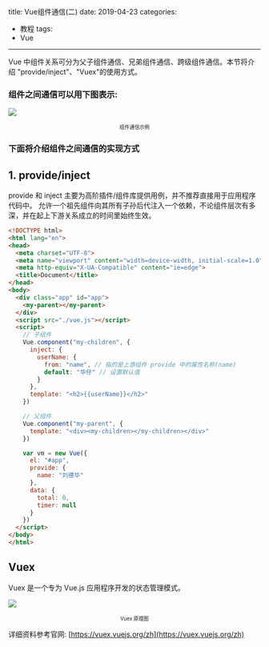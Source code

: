 title: Vue组件通信(二)
date: 2019-04-23
categories:
  - 教程
tags:
  - Vue

---

Vue 中组件关系可分为父子组件通信、兄弟组件通信、跨级组件通信。本节将介绍 "provide/inject"、"Vuex"的使用方式。

<!-- more -->

### 组件之间通信可以用下图表示:
![](/assets/image/component.jpg)
<font size="1"><center>组件通信示例</center></font>

### 下面将介绍组件之间通信的实现方式

## 1. provide/inject

provide 和 inject 主要为高阶插件/组件库提供用例，并不推荐直接用于应用程序代码中。
允许一个祖先组件向其所有子孙后代注入一个依赖，不论组件层次有多深，并在起上下游关系成立的时间里始终生效。

```html
<!DOCTYPE html>
<html lang="en">
<head>
  <meta charset="UTF-8">
  <meta name="viewport" content="width=device-width, initial-scale=1.0">
  <meta http-equiv="X-UA-Compatible" content="ie=edge">
  <title>Document</title>
</head>
<body>
  <div class="app" id="app">
    <my-parent></my-parent>
  </div>
  <script src="./vue.js"></script>
  <script>
    // 子组件
    Vue.component("my-children", {
      inject: {
        userName: {
          from: "name", // 指的是上游组件 provide 中的属性名称(name)
          default: "华仔" // 设置默认值
        }
      },
      template: "<h2>{{userName}}</h2>"
    })

    // 父组件
    Vue.component("my-parent", {
      template: "<div><my-children></my-children></div>"
    })

    var vm = new Vue({
      el: "#app",
      provide: {
        name: "刘德华"
      },
      data: {
        total: 0,
        timer: null
      }
    })
  </script>
</body>
</html>
```

## Vuex
Vuex 是一个专为 Vue.js 应用程序开发的状态管理模式。

![](/assets/image/vuex.png)
<font size="1"><center>Vuex 原理图</center></font>

详细资料参考官网:
[https://vuex.vuejs.org/zh](https://vuex.vuejs.org/zh)